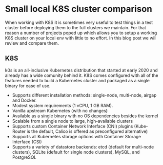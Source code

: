 # Small local K8S cluster comparison

When working with K8S it is sometimes very useful to test things in a test cluster before deploying them to the full clusters we maintain.
For that reason a number of projects poped up which allows you to setup a working K8S cluster on your local env with little to no effort.
In this blog post we will review and compare them.

## K8S

k0s is an all-inclusive Kubernetes distribution that started at early 2020 and already has a wide comunity behind it. K8S comes configured with all of the features needed to build a Kubernetes cluster and packaged as a single binary for ease of use.

- Supports different installation methods: single-node, multi-node, airgap and Docker.
- Modest system requirements (1 vCPU, 1 GB RAM).
- Vanilla upstream Kubernetes (with no changes)
- Available as a single binary with no OS dependencies besides the kernel
- Scalable from a single node to large, high-available clusters
- Supports custom Container Network Interface (CNI) plugins (Kube-Router is the default, Calico is offered as preconfigured alternative)
- Supports all Kubernetes storage options with Container Storage Interface (CSI)
- Supports a variety of datastore backends: etcd (default for multi-node clusters), SQLite (default for single node clusters), MySQL, and PostgreSQL
